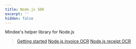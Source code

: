 ```yaml
---
title: Node.js SDK
excerpt: ''
hidden: false
---
```

Mindee's helper library for Node.js

> [Getting started](doc:getting-started-1) 
> [Node.js invoice OCR](doc:nodejs-invoice-ocr) 
> [Node.js receipt OCR](doc:nodejs-receipt-ocr)
